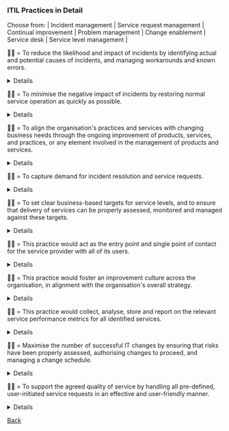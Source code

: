 ### ITIL Practices in Detail

Choose from: | Incident management | Service request management | Continual improvement | Problem management | Change enablement | Service desk | Service level management |

:woman_shrugging: = To reduce the likelihood and impact of incidents by identifying actual and potential causes of incidents, and managing workarounds and known errors.
<details>
Problem Management = To reduce the likelihood and impact of incidents by identifying actual and potential causes of incidents, and managing workarounds and known errors.
</details>

:man_shrugging: = To minimise the negative impact of incidents by restoring normal service operation as quickly as possible.
<details>
Incident Management = To minimise the negative impact of incidents by restoring normal service operation as quickly as possible.
</details>

:woman_shrugging: = To align the organisation's practices and services with changing business needs through the ongoing improvement of products, services, and practices, or any element involved in the management of products and services.
<details>
Continual Improvement = To align the organisation's practices and services with changing business needs through the ongoing improvement of products, services, and practices, or any element involved in the management of products and services.
</details>

:man_shrugging: = To capture demand for incident resolution and service requests.
<details>
Service Desk = To capture demand for incident resolution and service requests.
</details>

:woman_shrugging: = To set clear business-based targets for service levels, and to ensure that delivery of services can be properly assessed, monitored and managed against these targets.
<details>
Service Level Management = To set clear business-based targets for service levels, and to ensure that delivery of services can be properly assessed, monitored and managed against these targets.
</details>

:man_shrugging: = This practice would act as the entry point and single point of contact for the service provider with all of its users.
<details>
Service Desk = This practice would act as the entry point and single point of contact for the service provider with all of its users.
</details>

:woman_shrugging: = This practice would foster an improvement culture across the organisation, in alignment with the organisation's overall strategy.
<details>
Continual Improvement = This practice would foster an improvement culture across the organisation, in alignment with the organisation's overall strategy.
</details>

:man_shrugging: = This practice would collect, analyse, store and report on the relevant service performance metrics for all identified services.
<details>
Service Level Management = This practice would collect, analyse, store and report on the relevant service performance metrics for all identified services.
</details>

:woman_shrugging: = Maximise the number of successful IT changes by ensuring that risks have been properly assessed, authorising changes to proceed, and managing a change schedule.
<details>
Change Enablement = Maximise the number of successful IT changes by ensuring that risks have been properly assessed, authorising changes to proceed, and managing a change schedule.
</details>

:man_shrugging: = To support the agreed quality of service by handling all pre-defined, user-initiated service requests in an effective and user-friendly manner.
<details>
Service Request Management = To support the agreed quality of service by handling all pre-defined, user-initiated service requests in an effective and user-friendly manner.
</details>

[Back](README.md)
